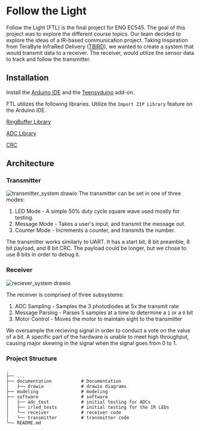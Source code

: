 # Follow the Light

Follow the Light (FTL) is the final project for ENG EC545. The goal of this project was to explore the different course topics. Our team decided to explore the ideas of a IR-based communication project. Taking inspiration from TeraByte InfraRed Delivery ([TBIRD](https://www.ll.mit.edu/sites/default/files/other/doc/2023-02/TVO_Technology_Highlight_12_TBird.pdf)), we wanted to create a system that would transmit data to a receiver. The receiver, would utilize the sensor data to track and follow the transmitter.

## Installation

Install the [Arduino IDE](https://support.arduino.cc/hc/en-us/articles/360019833020-Download-and-install-Arduino-IDE) and the [Teensyduino](https://www.pjrc.com/teensy/td_download.html) add-on.

FTL utilizes the following libraries. Utilize the `Import ZIP Library` feature on the Arduino IDE.

[RingBuffer Library](https://github.com/Locoduino/RingBuffer)

[ADC Library](https://github.com/pedvide/ADC)

[CRC](https://github.com/RobTillaart/CRC)

## Architecture

### Transmitter
![transmitter_system drawio](https://github.com/user-attachments/assets/45543223-8e2f-48b6-bc26-d829aa6363bd)
The transmitter can be set in one of three modes:
1. LED Mode - A simple 50% duty cycle square wave used mostly for testing.
2. Message Mode - Takes a user's input, and transmit the message out.
3. Counter Mode - Increments a counter, and transmits the number. 

The transmitter works similarly to UART. It has a start bit, 8 bit preamble, 8 bit payload, and 8 bit CRC. The payload could be longer, but we chose to use 8 bits in order to debug it. 

### Receiver

![reciever_system drawio](https://github.com/user-attachments/assets/201bb00c-31d3-4361-9fd7-11cc45c7dde6)

The receiver is comprised of three subsystems:
1. ADC Sampling - Samples the 3 photodiodes at 5x the transmit rate
2. Message Parsing - Parses 5 samples at a time to determine a `1` or a `0` bit
3. Motor Control - Moves the motor to maintain sight to the transmitter

We oversample the recieving signal in order to conduct a vote on the value of a bit. A specific part of the hardware is unable to meet high throughput, causing major skewing in the signal when the signal goes from 0 to 1. 

### Project Structure

```
.
├── ...
├── documentation           # Documentation
│   ├── drawio              # drawio diagrams
├── modeling                # modeling
├── software                # software
│   ├── adc_test            # initial testing for ADCs
│   ├── irled_tests         # initial testing for the IR LEDs
│   └── receiver            # receiver code
│   └── transmitter         # transmitter code
└── README.md
```
